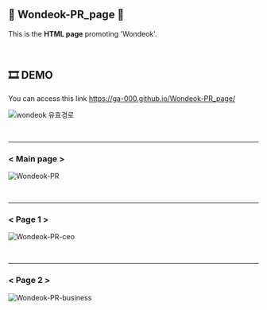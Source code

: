 ## 🎈 Wondeok-PR_page 🎈
This is the **HTML page** promoting 'Wondeok'.

<br/>

## 🎞 DEMO
You can access this link <https://ga-000.github.io/Wondeok-PR_page/>

![wondeok 유효경로](https://github.com/Ga-000/Wondeok-PR_page/assets/134590236/a55c8bb3-afbb-413a-9bfe-df5312b4b5c8)

<br/>

***
### < Main page >
![Wondeok-PR](https://github.com/Ga-000/Wondeok-PR_page/assets/134590236/b1b5b1d7-4763-45a2-aa45-673dcdcb0aef)

<br/>

***
### < Page 1 >
![Wondeok-PR-ceo](https://github.com/Ga-000/Wondeok-PR_page/assets/134590236/89a2baa0-fd27-4617-a5d7-e143f97e40c1)

<br/>

***
### < Page 2 >
![Wondeok-PR-business](https://github.com/Ga-000/Wondeok-PR_page/assets/134590236/00ab470c-da64-4693-8137-8feb05ad72fa)
